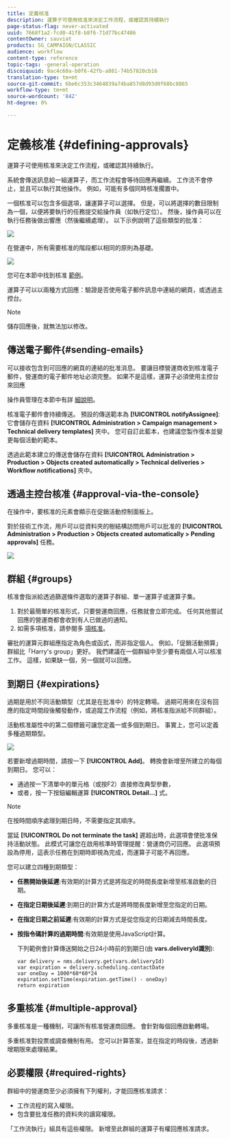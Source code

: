 ```yaml
---
title: 定義核准
description: 運算子可使用核准來決定工作流程，或確認其持續執行
page-status-flag: never-activated
uuid: 7668f1a2-fcd0-41f8-b8f6-71d77bc47486
contentOwner: sauviat
products: SG_CAMPAIGN/CLASSIC
audience: workflow
content-type: reference
topic-tags: -general-operation
discoiquuid: 9ac4c60a-b0f6-42fb-a081-74b57820cb16
translation-type: tm+mt
source-git-commit: 6be6c353c3464839a74ba857d8d93d0f68bc8865
workflow-type: tm+mt
source-wordcount: '842'
ht-degree: 0%

---
```



# 定義核准 {#defining-approvals}

運算子可使用核准來決定工作流程，或確認其持續執行。

系統會傳送訊息給一組運算子，而工作流程會等待回應再繼續。 工作流不會停止，並且可以執行其他操作。 例如，可能有多個同時核准擱置中。

一個核准可以包含多個選項，讓運算子可以選擇。 但是，可以將選擇的數目限制為一個，以便將要執行的任務提交給操作員（如執行定位）。 然後，操作員可以在執行任務後做出響應（然後繼續處理）。 以下示例說明了這些類型的批准：

![](assets/validation-1.png)

在營運中，所有需要核准的階段都以相同的原則為基礎。

![](assets/validation-1-in-op.png)

您可在本節中找到核准 [範例](../../campaign/using/marketing-campaign-approval.md#checking-and-approving-deliveries)。

運算子可以以兩種方式回應：驗證是否使用電子郵件訊息中連結的網頁，或透過主控台。

>[!NOTE]
>
>儲存回應後，就無法加以修改。

## 傳送電子郵件{#sending-emails}

可以接收包含到可回應的網頁的連結的批准消息。 要讓目標營運商收到核准電子郵件，營運商的電子郵件地址必須完整。 如果不是這樣，運算子必須使用主控台來回應

操作員管理在本節中有詳 [細說明](../../platform/using/access-management.md)。

核准電子郵件會持續傳送。 預設的傳送範本為 **[!UICONTROL notifyAssignee]**:它會儲存在資料 **[!UICONTROL Administration > Campaign management > Technical delivery templates]** 夾中。 您可自訂此藍本，也建議您製作復本並變更每個活動的範本。

透過此範本建立的傳送會儲存在資料 **[!UICONTROL Administration > Production > Objects created automatically > Technical deliveries > Workflow notifications]** 夾中。

## 透過主控台核准 {#approval-via-the-console}

在操作中，要核准的元素會顯示在促銷活動控制面板上。

對於技術工作流，用戶可以從資料夾的樹結構訪問用戶可以批准的 **[!UICONTROL Administration > Production > Objects created automatically > Pending approvals]** 任務。

![](assets/validation-node.png)

## 群組 {#groups}

核准會指派給透過篩選條件選取的運算子群組、單一運算子或運算子集。

1. 對於最簡單的核准形式，只要營運商回應，任務就會立即完成。 任何其他嘗試回應的營運商都會收到有人已做過的通知。
1. 如需多項核准，請參閱多 [項核准](#multiple-approval)。

審批的運算元群組應指定為角色或函式，而非指定個人。 例如，「促銷活動預算」群組比「Harry&#39;s group」更好。 我們建議在一個群組中至少要有兩個人可以核准工作。 這樣，如果缺一個，另一個就可以回應。

## 到期日 {#expirations}

過期是用於不同活動類型（尤其是在批准中）的特定轉場。 過期可用來在沒有回應的指定時間段後觸發動作，或追蹤工作流程（例如，將核准指派給不同群組）。

活動核准屬性中的第二個標籤可讓您定義一或多個到期日。 事實上，您可以定義多種過期類型。

![](assets/expiration.png)

若要新增過期時間，請按一下 **[!UICONTROL Add]**。 轉換會新增至所建立的每個到期日。 您可以：

* 通過按一下清單中的單元格（或按F2）直接修改典型參數，
* 或者，按一下按鈕編輯運算 **[!UICONTROL Detail...]** 式。

>[!NOTE]
>
>在按時間順序處理到期日時，不需要指定其順序。

當延 **[!UICONTROL Do not terminate the task]** 遲超出時，此選項會使批准保持活動狀態。 此模式可讓您在啟用核準時管理提醒：營運商仍可回應。 此選項預設為停用，這表示任務在到期時即視為完成，而運算子可能不再回應。

您可以建立四種到期類型：

* **任務開始後延遲**:有效期的計算方式是將指定的時間長度新增至核准啟動的日期。
* **在指定日期後延遲**:到期日的計算方式是將時間長度新增至您指定的日期。
* **在指定日期之前延遲**:有效期的計算方式是從您指定的日期減去時間長度。
* **按指令碼計算的過期時間**:有效期是使用JavaScript計算。

   下列範例會計算傳送開始之日24小時前的到期日(由 **vars.deliveryId識別**):

   ```
   var delivery = nms.delivery.get(vars.deliveryId)
   var expiration = delivery.scheduling.contactDate
   var oneDay = 1000*60*60*24
   expiration.setTime(expiration.getTime() - oneDay)
   return expiration
   ```

## 多重核准 {#multiple-approval}

多重核准是一種機制，可讓所有核准營運商回應。 會針對每個回應啟動轉場。

多重核准對投票或調查機制有用。 您可以計算答案，並在指定的時段後，透過新增期限來處理結果。

## 必要權限 {#required-rights}

群組中的營運商至少必須擁有下列權利，才能回應核准請求：

* 工作流程的寫入權限。
* 包含要批准任務的資料夾的讀寫權限。

「工作流執行」組具有這些權限。 新增至此群組的運算子有權回應核准請求。
